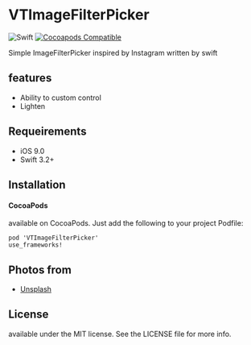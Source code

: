 # VTImageFilterPicker
![Swift](http://img.shields.io/badge/swift-4.0-brightgreen.svg)
[![Cocoapods Compatible](https://img.shields.io/cocoapods/v/SKPhotoBrowser.svg?style=flat)](http://cocoadocs.org/docsets/SKPhotoBrowser)

Simple ImageFilterPicker inspired by Instagram written by swift
## features
- Ability to custom control
- Lighten

## Requeirements
- iOS 9.0
- Swift 3.2+

## Installation

#### CocoaPods
available on CocoaPods. Just add the following to your project Podfile:
```
pod 'VTImageFilterPicker'
use_frameworks!
```

## Photos from
- [Unsplash](https://unsplash.com)

## License
available under the MIT license. See the LICENSE file for more info.
